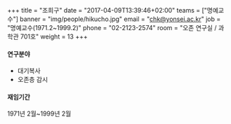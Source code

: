 +++
title = "조희구"
date = "2017-04-09T13:39:46+02:00"
teams = ["명예교수"]
banner = "img/people/hikucho.jpg"
email = "chk@yonsei.ac.kr"
job = "명예교수(1971.2~1999.2)"
phone = "02-2123-2574"
room = "오존 연구실 / 과학관 701호"
weight = 13
+++

#### 연구분야
+ 대기복사
+ 오존층 감시

#### 재임기간
1971년 2월~1999년 2월

